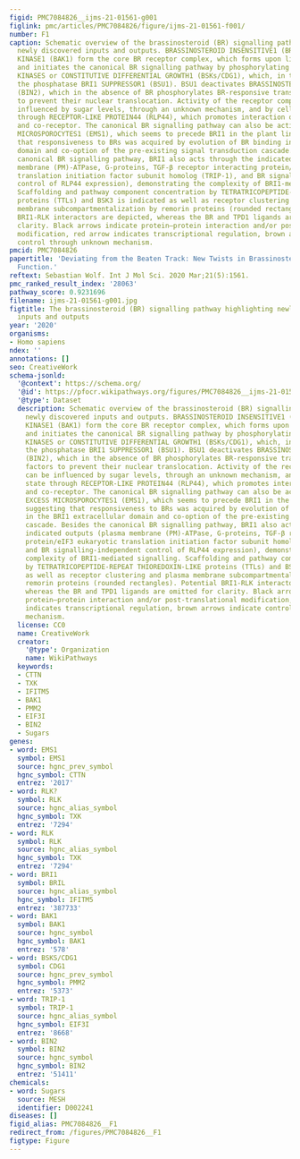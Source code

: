 ```yaml
---
figid: PMC7084826__ijms-21-01561-g001
figlink: pmc/articles/PMC7084826/figure/ijms-21-01561-f001/
number: F1
caption: Schematic overview of the brassinosteroid (BR) signalling pathway highlighting
  newly discovered inputs and outputs. BRASSINOSTEROID INSENSITIVE1 (BRI1) and BRI1-ASSOCIATED
  KINASE1 (BAK1) form the core BR receptor complex, which forms upon ligand binding
  and initiates the canonical BR signalling pathway by phosphorylating BRASSINOSTEROID-SIGNALLING
  KINASES or CONSTITUTIVE DIFFERENTIAL GROWTH1 (BSKs/CDG1), which, in turn, activate
  the phosphatase BRI1 SUPPRESSOR1 (BSU1). BSU1 deactivates BRASSINOSTEROID INSENSITIVE2
  (BIN2), which in the absence of BR phosphorylates BR-responsive transcription factors
  to prevent their nuclear translocation. Activity of the receptor complex can be
  influenced by sugar levels, through an unknown mechanism, and by cell wall state
  through RECEPTOR-LIKE PROTEIN44 (RLP44), which promotes interaction of receptor
  and co-receptor. The canonical BR signalling pathway can also be activated by EXCESS
  MICROSPOROCYTES1 (EMS1), which seems to precede BRI1 in the plant lineage, suggesting
  that responsiveness to BRs was acquired by evolution of BR binding in the BRI1 extracellular
  domain and co-option of the pre-existing signal transduction cascade. Besides the
  canonical BR signalling pathway, BRI1 also acts through the indicated outputs (plasma
  membrane (PM)-ATPase, G-proteins, TGF-β receptor interacting protein/eIF3 eukaryotic
  translation initiation factor subunit homolog (TRIP-1), and BR signalling-independent
  control of RLP44 expression), demonstrating the complexity of BRI1-mediated signalling.
  Scaffolding and pathway component concentration by TETRATRICOPEPTIDE-REPEAT THIOREDOXIN-LIKE
  proteins (TTLs) and BSK3 is indicated as well as receptor clustering and plasma
  membrane subcompartmentalization by remorin proteins (rounded rectangles). Potential
  BRI1-RLK interactors are depicted, whereas the BR and TPD1 ligands are omitted for
  clarity. Black arrows indicate protein–protein interaction and/or post-translational
  modification, red arrow indicates transcriptional regulation, brown arrows indicate
  control through unknown mechanism.
pmcid: PMC7084826
papertitle: 'Deviating from the Beaten Track: New Twists in Brassinosteroid Receptor
  Function.'
reftext: Sebastian Wolf. Int J Mol Sci. 2020 Mar;21(5):1561.
pmc_ranked_result_index: '28063'
pathway_score: 0.9231696
filename: ijms-21-01561-g001.jpg
figtitle: The brassinosteroid (BR) signalling pathway highlighting newly discovered
  inputs and outputs
year: '2020'
organisms:
- Homo sapiens
ndex: ''
annotations: []
seo: CreativeWork
schema-jsonld:
  '@context': https://schema.org/
  '@id': https://pfocr.wikipathways.org/figures/PMC7084826__ijms-21-01561-g001.html
  '@type': Dataset
  description: Schematic overview of the brassinosteroid (BR) signalling pathway highlighting
    newly discovered inputs and outputs. BRASSINOSTEROID INSENSITIVE1 (BRI1) and BRI1-ASSOCIATED
    KINASE1 (BAK1) form the core BR receptor complex, which forms upon ligand binding
    and initiates the canonical BR signalling pathway by phosphorylating BRASSINOSTEROID-SIGNALLING
    KINASES or CONSTITUTIVE DIFFERENTIAL GROWTH1 (BSKs/CDG1), which, in turn, activate
    the phosphatase BRI1 SUPPRESSOR1 (BSU1). BSU1 deactivates BRASSINOSTEROID INSENSITIVE2
    (BIN2), which in the absence of BR phosphorylates BR-responsive transcription
    factors to prevent their nuclear translocation. Activity of the receptor complex
    can be influenced by sugar levels, through an unknown mechanism, and by cell wall
    state through RECEPTOR-LIKE PROTEIN44 (RLP44), which promotes interaction of receptor
    and co-receptor. The canonical BR signalling pathway can also be activated by
    EXCESS MICROSPOROCYTES1 (EMS1), which seems to precede BRI1 in the plant lineage,
    suggesting that responsiveness to BRs was acquired by evolution of BR binding
    in the BRI1 extracellular domain and co-option of the pre-existing signal transduction
    cascade. Besides the canonical BR signalling pathway, BRI1 also acts through the
    indicated outputs (plasma membrane (PM)-ATPase, G-proteins, TGF-β receptor interacting
    protein/eIF3 eukaryotic translation initiation factor subunit homolog (TRIP-1),
    and BR signalling-independent control of RLP44 expression), demonstrating the
    complexity of BRI1-mediated signalling. Scaffolding and pathway component concentration
    by TETRATRICOPEPTIDE-REPEAT THIOREDOXIN-LIKE proteins (TTLs) and BSK3 is indicated
    as well as receptor clustering and plasma membrane subcompartmentalization by
    remorin proteins (rounded rectangles). Potential BRI1-RLK interactors are depicted,
    whereas the BR and TPD1 ligands are omitted for clarity. Black arrows indicate
    protein–protein interaction and/or post-translational modification, red arrow
    indicates transcriptional regulation, brown arrows indicate control through unknown
    mechanism.
  license: CC0
  name: CreativeWork
  creator:
    '@type': Organization
    name: WikiPathways
  keywords:
  - CTTN
  - TXK
  - IFITM5
  - BAK1
  - PMM2
  - EIF3I
  - BIN2
  - Sugars
genes:
- word: EMS1
  symbol: EMS1
  source: hgnc_prev_symbol
  hgnc_symbol: CTTN
  entrez: '2017'
- word: RLK?
  symbol: RLK
  source: hgnc_alias_symbol
  hgnc_symbol: TXK
  entrez: '7294'
- word: RLK
  symbol: RLK
  source: hgnc_alias_symbol
  hgnc_symbol: TXK
  entrez: '7294'
- word: BRI1
  symbol: BRIL
  source: hgnc_alias_symbol
  hgnc_symbol: IFITM5
  entrez: '387733'
- word: BAK1
  symbol: BAK1
  source: hgnc_symbol
  hgnc_symbol: BAK1
  entrez: '578'
- word: BSKS/CDG1
  symbol: CDG1
  source: hgnc_prev_symbol
  hgnc_symbol: PMM2
  entrez: '5373'
- word: TRIP-1
  symbol: TRIP-1
  source: hgnc_alias_symbol
  hgnc_symbol: EIF3I
  entrez: '8668'
- word: BIN2
  symbol: BIN2
  source: hgnc_symbol
  hgnc_symbol: BIN2
  entrez: '51411'
chemicals:
- word: Sugars
  source: MESH
  identifier: D002241
diseases: []
figid_alias: PMC7084826__F1
redirect_from: /figures/PMC7084826__F1
figtype: Figure
---
```

